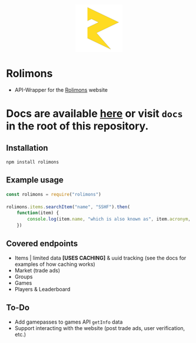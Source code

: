 
<p align="center">
  <img src="/assets/Icon.png" alt="Rolimons"/>
</p>

# Rolimons
- API-Wrapper for the [Rolimons](https://rolimons.com) website

# Docs are available [here](https://shiawase.gitbook.io/rolimons-api-wrapper-docs/) or visit `docs` in the root of this repository.

## Installation
```
npm install rolimons
```

## Example usage
```javascript
const rolimons = require("rolimons")

rolimons.items.searchItem("name", "SSHF").then(
    function(item) {
        console.log(item.name, "which is also known as", item.acronym, "has a demand of", item.demand)
    })

```

## Covered endpoints
- Items | limited data **[USES CACHING]** & uuid tracking (see the docs for examples of how caching works)
- Market (trade ads)
- Groups
- Games
- Players & Leaderboard

## To-Do
- Add gamepasses to games API `getInfo` data
- Support interacting with the website (post trade ads, user verification, etc.)
